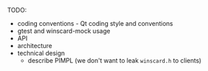 TODO:

- coding conventions - Qt coding style and conventions
- gtest and winscard-mock usage
- API
- architecture
- technical design
  - describe PIMPL (we don't want to leak `winscard.h` to clients)
